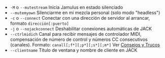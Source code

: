 - `-M` o `--mutestream`  Inicia Jamulus en estado silenciado                                                      
- `--mutemyown`  Silenciarme en mi mezcla personal (solo modo "headless")                                                      
-  `-c` o `--connect`  Conectar con una dirección de servidor al arrancar, formato `dirección[:puerto]`  
-  `-j` o `--nojackconnect`  Deshabilitar conexiones automáticas de JACK  
-  `--ctrlmidich`  Canal para recibir mensajes de controlador MIDI, compensación de número de control y números CC consecutivos (canales). Formato: `canall[;f*][;p*][;s*][;m*]` Ver [Consejos y Trucos](Tips-Tricks-More#utilizar-ctrlmidich-para-controladores-midi) 
- `--clientname`  Título de ventana y nombre de cliente en JACK 
